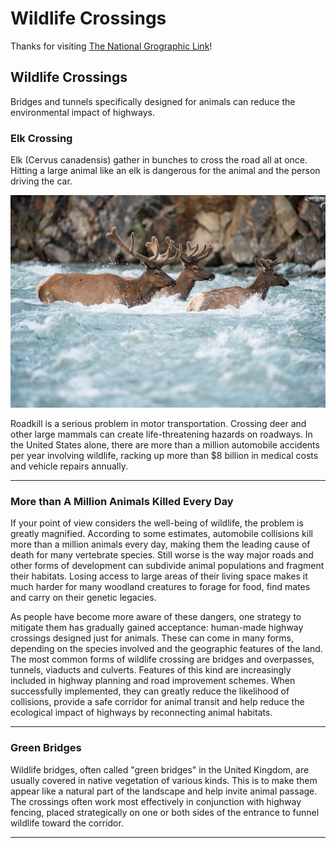 # Wildlife Crossings

Thanks for visiting [The National Grographic Link](https://education.nationalgeographic.org/resource/wildlife-crossings/)!


## Wildlife Crossings

Bridges and tunnels specifically designed for animals can reduce the environmental impact of highways.

### Elk Crossing

Elk (Cervus canadensis) gather in bunches to cross the road all at once. Hitting a large animal like an elk is dangerous for the animal and the person driving the car.

![Elk Crossing](https://raw.githubusercontent.com/polocoffee/Blogs-Server/refs/heads/main/images/elk-crossing.jpg)


Roadkill is a serious problem in motor transportation. Crossing deer and other large mammals can create life-threatening hazards on roadways. In the United States alone, there are more than a million automobile accidents per year involving wildlife, racking up more than $8 billion in medical costs and vehicle repairs annually.

---

### More than A Million Animals Killed Every Day

If your point of view considers the well-being of wildlife, the problem is greatly magnified. According to some estimates, automobile collisions kill more than a million animals every day, making them the leading cause of death for many vertebrate species. Still worse is the way major roads and other forms of development can subdivide animal populations and fragment their habitats. Losing access to large areas of their living space makes it much harder for many woodland creatures to forage for food, find mates and carry on their genetic legacies.

As people have become more aware of these dangers, one strategy to mitigate them has gradually gained acceptance: human-made highway crossings designed just for animals. These can come in many forms, depending on the species involved and the geographic features of the land. The most common forms of wildlife crossing are bridges and overpasses, tunnels, viaducts and culverts. Features of this kind are increasingly included in highway planning and road improvement schemes. When successfully implemented, they can greatly reduce the likelihood of collisions, provide a safe corridor for animal transit and help reduce the ecological impact of highways by reconnecting animal habitats.

---

### Green Bridges

Wildlife bridges, often called "green bridges" in the United Kingdom, are usually covered in native vegetation of various kinds. This is to make them appear like a natural part of the landscape and help invite animal passage. The crossings often work most effectively in conjunction with highway fencing, placed strategically on one or both sides of the entrance to funnel wildlife toward the corridor.

---
